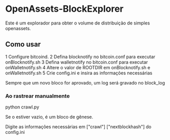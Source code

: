 # OpenAssets-BlockExplorer
Este é um explorador para obter o volume de distribuição de simples openassets.

## Como usar

1 Configure bitcoind.
2 Defina blocknotify no bitcoin.conf para executar onBlocknotify.sh
3 Defina walletnotify no bitcoin.conf para executar onWalletnotify.sh
4 Altere o valor de ROOTDIR em onBlocknotify.sh e onWalletnotify.sh
5 Crie config.ini e insira as informações necessárias

Sempre que um novo bloco for aprovado, um log será gravado no block_log

### Ao rastrear manualmente

python crawl.py <primeiro bloco a pesquisar>

Se o <primeiro bloco a pesquisar> estiver vazio, é um bloco de gênese.

Digite as informações necessárias em ["crawl"] ["nextblockhash"] do config.ini
